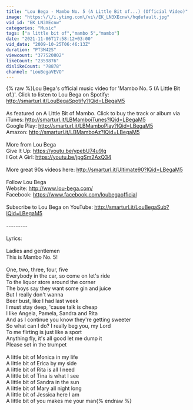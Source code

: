```yaml
---
title: "Lou Bega - Mambo No. 5 (A Little Bit of...) (Official Video)"
image: "https:\/\/i.ytimg.com\/vi\/EK_LN3XEcnw\/hqdefault.jpg"
vid_id: "EK_LN3XEcnw"
categories: "Music"
tags: ["a little bit of","mambo 5","mambo"]
date: "2021-11-06T17:58:12+03:00"
vid_date: "2009-10-25T06:46:13Z"
duration: "PT3M42S"
viewcount: "377520802"
likeCount: "2359876"
dislikeCount: "78878"
channel: "LouBegaVEVO"
---
```

{% raw %}Lou Bega's official music video for 'Mambo No. 5 (A Little Bit of.)'. Click to listen to Lou Bega on Spotify: <a rel="nofollow" target="blank" href="http://smarturl.it/LouBegaSpotify?IQid=LBegaM5">http://smarturl.it/LouBegaSpotify?IQid=LBegaM5</a><br /><br />As featured on A Little Bit of Mambo. Click to buy the track or album via iTunes: <a rel="nofollow" target="blank" href="http://smarturl.it/LBMamboiTunes?IQid=LBegaM5">http://smarturl.it/LBMamboiTunes?IQid=LBegaM5</a><br />Google Play: <a rel="nofollow" target="blank" href="http://smarturl.it/LBMamboPlay?IQid=LBegaM5">http://smarturl.it/LBMamboPlay?IQid=LBegaM5</a><br />Amazon: <a rel="nofollow" target="blank" href="http://smarturl.it/LBMamboAz?IQid=LBegaM5">http://smarturl.it/LBMamboAz?IQid=LBegaM5</a><br /><br />More from Lou Bega<br />Give It Up: <a rel="nofollow" target="blank" href="https://youtu.be/ypebU74u9lg">https://youtu.be/ypebU74u9lg</a><br />I Got A Girl: <a rel="nofollow" target="blank" href="https://youtu.be/jpgSm2AxQ34">https://youtu.be/jpgSm2AxQ34</a><br /><br />More great 90s videos here: <a rel="nofollow" target="blank" href="http://smarturl.it/Ultimate90?IQid=LBegaM5">http://smarturl.it/Ultimate90?IQid=LBegaM5</a><br /><br />Follow Lou Bega<br />Website: <a rel="nofollow" target="blank" href="http://www.lou-bega.com/">http://www.lou-bega.com/</a><br />Facebook: <a rel="nofollow" target="blank" href="https://www.facebook.com/loubegaofficial">https://www.facebook.com/loubegaofficial</a><br /><br />Subscribe to Lou Bega on YouTube: <a rel="nofollow" target="blank" href="http://smarturl.it/LouBegaSub?IQid=LBegaM5">http://smarturl.it/LouBegaSub?IQid=LBegaM5</a><br /><br />---------<br /><br />Lyrics:<br /><br />Ladies and gentlemen<br />This is Mambo No. 5!<br /><br />One, two, three, four, five<br />Everybody in the car, so come on let's ride<br />To the liquor store around the corner<br />The boys say they want some gin and juice<br />But I really don't wanna<br />Beer bust, like I had last week<br />I must stay deep, 'cause talk is cheap<br />I like Angela, Pamela, Sandra and Rita<br />And as I continue you know they're getting sweeter<br />So what can I do? I really beg you, my Lord<br />To me flirting is just like a sport<br />Anything fly, it's all good let me dump it<br />Please set in the trumpet<br /><br />A little bit of Monica in my life<br />A little bit of Erica by my side<br />A little bit of Rita is all I need<br />A little bit of Tina is what I see<br />A little bit of Sandra in the sun<br />A little bit of Mary all night long<br />A little bit of Jessica here I am<br />A little bit of you makes me your man{% endraw %}
